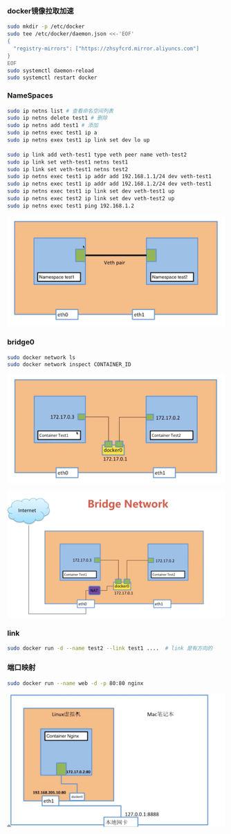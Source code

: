 ### docker镜像拉取加速

```bash
sudo mkdir -p /etc/docker
sudo tee /etc/docker/daemon.json <<-'EOF'
{
  "registry-mirrors": ["https://zhsyfcrd.mirror.aliyuncs.com"]
}
EOF
sudo systemctl daemon-reload
sudo systemctl restart docker
```

### NameSpaces

```bash
sudo ip netns list # 查看命名空间列表
sudo ip netns delete test1 # 删除
sudo ip netns add test1 # 添加
sudo ip netns exec test1 ip a
sudo ip netns exex test1 ip link set dev lo up

sudo ip link add veth-test1 type veth peer name veth-test2
sudo ip link set veth-test1 netns test1
sudo ip link set veth-test1 netns test2
sudo ip netns exec test1 ip addr add 192.168.1.1/24 dev veth-test1
sudo ip netns exec test1 ip addr add 192.168.1.2/24 dev veth-test1
sudo ip netns exec test1 ip link set dev veth-test1 up
sudo ip netns exec test2 ip link set dev veth-test2 up
sudo ip netns exec test1 ping 192.168.1.2
```



![image-20210115095044831](https://raw.githubusercontent.com/gpasserby/images/master/img/image-20210115095044831.png)

### bridge0

```bash
sudo docker network ls
sudo docker network inspect CONTAINER_ID
```

![image-20210115100833471](https://raw.githubusercontent.com/gpasserby/images/master/img/image-20210115100833471.png)

![image-20210115101023455](https://raw.githubusercontent.com/gpasserby/images/master/img/image-20210115101023455.png)

### link

```bash
sudo docker run -d --name test2 --link test1 ....  # link 是有方向的
```

### 端口映射

```bash
sudo docker run --name web -d -p 80:80 nginx
```

![image-20210119094421205](https://raw.githubusercontent.com/gpasserby/images/master/img/image-20210119094421205.png)

